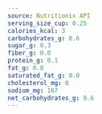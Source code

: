 ```yaml
---
source: Nutritionix API
serving_size_cup: 0.25
calories_kcal: 3
carbohydrates_g: 0.6
sugar_g: 0.3
fiber_g: 0.0
protein_g: 0.1
fat_g: 0.0
saturated_fat_g: 0.0
cholesterol_mg: 0
sodium_mg: 167
net_carbohydrates_g: 0.6
---
```



